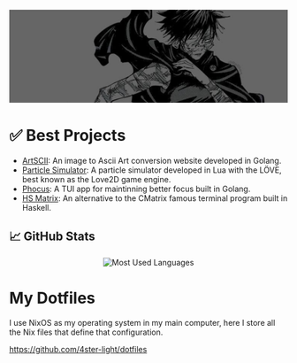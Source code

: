![banner](https://github.com/4ster-light/4ster-light/blob/main/banner.jpeg)

# ✅ Best Projects
- [ArtSCII](https://github.com/4ster-light/ascii-converter): An image to Ascii Art conversion website developed in Golang.
- [Particle Simulator](https://github.com/4ster-light/particle-simulator): A particle simulator developed in Lua with the LÖVE, best known as the Love2D game engine.
- [Phocus](https://github.com/4ster-light/phocus): A TUI app for maintinning better focus built in Golang.
- [HS Matrix](https://github.com/4ster-light/hsmatrix): An alternative to the CMatrix famous terminal program built in Haskell.

## 📈 GitHub Stats
<div align="center">
    <img src="https://github-readme-stats.vercel.app/api/top-langs/?username=4ster-light&layout=compact&card_width=800&hide_border=true&theme=dark" alt="Most Used Languages" />
</div>

# My Dotfiles
I use NixOS as my operating system in my main computer, here I store all the Nix files that define that configuration.

https://github.com/4ster-light/dotfiles